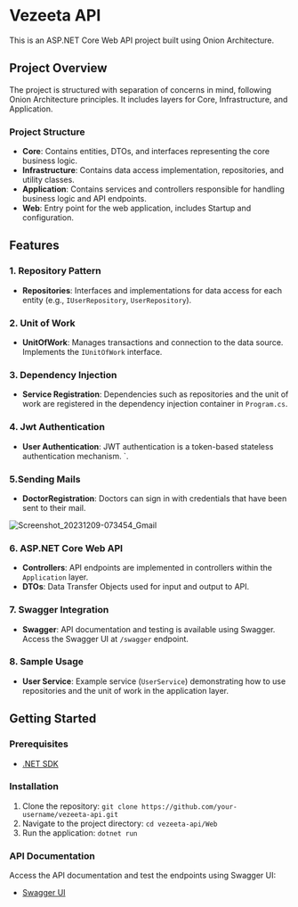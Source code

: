 # Vezeeta API

This is an ASP.NET Core Web API project built using Onion Architecture.

## Project Overview

The project is structured with separation of concerns in mind, following Onion Architecture principles. It includes layers for Core, Infrastructure, and Application.

### Project Structure

- **Core**: Contains entities, DTOs, and interfaces representing the core business logic.
- **Infrastructure**: Contains data access implementation, repositories, and utility classes.
- **Application**: Contains services and controllers responsible for handling business logic and API endpoints.
- **Web**: Entry point for the web application, includes Startup and configuration.

## Features

### 1. Repository Pattern

- **Repositories**: Interfaces and implementations for data access for each entity (e.g., `IUserRepository`, `UserRepository`).

### 2. Unit of Work

- **UnitOfWork**: Manages transactions and connection to the data source. Implements the `IUnitOfWork` interface.

### 3. Dependency Injection

- **Service Registration**: Dependencies such as repositories and the unit of work are registered in the dependency injection container in `Program.cs`.

### 4. Jwt Authentication

-  **User Authentication**: JWT authentication is a token-based stateless authentication mechanism. `.
  
### 5.Sending Mails

- **DoctorRegistration**: Doctors can sign in with credentials that have been sent to their mail.

 ![Screenshot_20231209-073454_Gmail](https://github.com/mu-7amza/algoriza-internship-199/assets/109220973/450445f8-83c8-4745-a1ce-633ad85503a4)


### 6. ASP.NET Core Web API

- **Controllers**: API endpoints are implemented in controllers within the `Application` layer.
- **DTOs**: Data Transfer Objects used for input and output to API.

### 7. Swagger Integration

- **Swagger**: API documentation and testing is available using Swagger. Access the Swagger UI at `/swagger` endpoint.

### 8. Sample Usage

- **User Service**: Example service (`UserService`) demonstrating how to use repositories and the unit of work in the application layer.

## Getting Started

### Prerequisites

- [.NET SDK](https://dotnet.microsoft.com/download)

### Installation

1. Clone the repository: `git clone https://github.com/your-username/vezeeta-api.git`
2. Navigate to the project directory: `cd vezeeta-api/Web`
3. Run the application: `dotnet run`

### API Documentation

Access the API documentation and test the endpoints using Swagger UI:

- [Swagger UI](http://localhost:3001/swagger)


